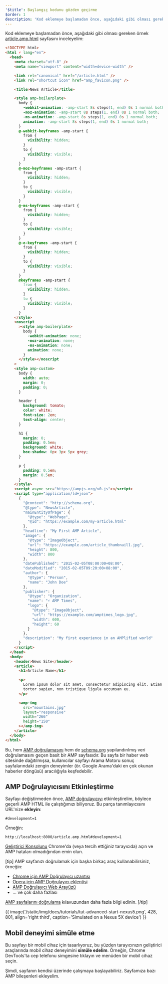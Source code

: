```yaml
---
'$title': Başlangıç kodunu gözden geçirme
$order: 1
description: 'Kod eklemeye başlamadan önce, aşağıdaki gibi olması gereken örnek article.amp.html sayfasını inceleyelim: ...'
---
```


Kod eklemeye başlamadan önce, aşağıdaki gibi olması gereken örnek [article.amp.html](https://github.com/googlecodelabs/accelerated-mobile-pages-advanced/blob/master/article.amp.html) sayfasını inceleyelim:

```html
<!DOCTYPE html>
<html ⚡ lang="en">
  <head>
    <meta charset="utf-8" />
    <meta name="viewport" content="width=device-width" />

    <link rel="canonical" href="/article.html" />
    <link rel="shortcut icon" href="amp_favicon.png" />

    <title>News Article</title>

    <style amp-boilerplate>
      body {
        -webkit-animation: -amp-start 8s steps(1, end) 0s 1 normal both;
        -moz-animation: -amp-start 8s steps(1, end) 0s 1 normal both;
        -ms-animation: -amp-start 8s steps(1, end) 0s 1 normal both;
        animation: -amp-start 8s steps(1, end) 0s 1 normal both;
      }
      @-webkit-keyframes -amp-start {
        from {
          visibility: hidden;
        }
        to {
          visibility: visible;
        }
      }
      @-moz-keyframes -amp-start {
        from {
          visibility: hidden;
        }
        to {
          visibility: visible;
        }
      }
      @-ms-keyframes -amp-start {
        from {
          visibility: hidden;
        }
        to {
          visibility: visible;
        }
      }
      @-o-keyframes -amp-start {
        from {
          visibility: hidden;
        }
        to {
          visibility: visible;
        }
      }
      @keyframes -amp-start {
        from {
          visibility: hidden;
        }
        to {
          visibility: visible;
        }
      }
    </style>
    <noscript
      ><style amp-boilerplate>
        body {
          -webkit-animation: none;
          -moz-animation: none;
          -ms-animation: none;
          animation: none;
        }
      </style></noscript
    >
    <style amp-custom>
      body {
        width: auto;
        margin: 0;
        padding: 0;
      }

      header {
        background: tomato;
        color: white;
        font-size: 2em;
        text-align: center;
      }

      h1 {
        margin: 0;
        padding: 0.5em;
        background: white;
        box-shadow: 0px 3px 5px grey;
      }

      p {
        padding: 0.5em;
        margin: 0.5em;
      }
    </style>
    <script async src="https://ampjs.org/v0.js"></script>
    <script type="application/ld+json">
      {
        "@context": "http://schema.org",
        "@type": "NewsArticle",
        "mainEntityOfPage": {
          "@type": "WebPage",
          "@id": "https://example.com/my-article.html"
        },
        "headline": "My First AMP Article",
        "image": {
          "@type": "ImageObject",
          "url": "https://example.com/article_thumbnail1.jpg",
          "height": 800,
          "width": 800
        },
        "datePublished": "2015-02-05T08:00:00+08:00",
        "dateModified": "2015-02-05T09:20:00+08:00",
        "author": {
          "@type": "Person",
          "name": "John Doe"
        },
        "publisher": {
          "@type": "Organization",
          "name": "⚡ AMP Times",
          "logo": {
            "@type": "ImageObject",
            "url": "https://example.com/amptimes_logo.jpg",
            "width": 600,
            "height": 60
          }
        },
        "description": "My first experience in an AMPlified world"
      }
    </script>
  </head>
  <body>
    <header>News Site</header>
    <article>
      <h1>Article Name</h1>

      <p>
        Lorem ipsum dolor sit amet, consectetur adipiscing elit. Etiam egestas
        tortor sapien, non tristique ligula accumsan eu.
      </p>

      <amp-img
        src="mountains.jpg"
        layout="responsive"
        width="266"
        height="150"
      ></amp-img>
    </article>
  </body>
</html>
```

Bu, hem [AMP doğrulamasını](../../../../documentation/guides-and-tutorials/learn/validation-workflow/validate_amp.md) hem de [schema.org](http://schema.org/) yapılandırılmış veri doğrulamasını geçen basit bir AMP sayfasıdır. Bu sayfa bir haber web sitesinde dağıtılmışsa, kullanıcılar sayfayı Arama Motoru sonuç sayfalarındaki zengin deneyimler (ör. Google Arama'daki en çok okunan haberler döngüsü) aracılığıyla keşfedebilir.

## AMP Doğrulayıcısını Etkinleştirme

Sayfayı değiştirmeden önce, [AMP doğrulayıcıyı](../../../../documentation/guides-and-tutorials/learn/validation-workflow/validate_amp.md) etkinleştirelim, böylece geçerli AMP HTML ile çalıştığımızı biliyoruz. Bu parça tanımlayıcısını URL'nize **ekleyin**:

```text
#development=1
```

Örneğin:

```text
http://localhost:8000/article.amp.html#development=1
```

[Geliştirici Konsolunu](https://developer.chrome.com/devtools/docs/console) Chrome'da (veya tercih ettiğiniz tarayıcıda) açın ve AMP hataları olmadığından emin olun.

[tip] AMP sayfanızı doğrulamak için başka birkaç araç kullanabilirsiniz, örneğin:

- [Chrome için AMP Doğrulayıcı uzantısı](https://chrome.google.com/webstore/detail/amp-validator/nmoffdblmcmgeicmolmhobpoocbbmknc)
- [Opera için AMP Doğrulayıcı eklentisi](https://addons.opera.com/en-gb/extensions/details/amp-validator/)
- [AMP Doğrulayıcı Web Arayüzü](https://validator.ampproject.org/)
- ... ve çok daha fazlası

[AMP sayfalarını doğrulama](../../../../documentation/guides-and-tutorials/learn/validation-workflow/validate_amp.md) kılavuzundan daha fazla bilgi edinin. [/tip]

{{ image('/static/img/docs/tutorials/tut-advanced-start-nexus5.png', 428, 801, align='right third', caption='Simulated on a Nexus 5X device') }}

## Mobil deneyimi simüle etme

Bu sayfayı bir mobil cihaz için tasarlıyoruz, bu yüzden tarayıcınızın geliştirici araçlarında mobil cihaz deneyimini **simüle edelim**. Örneğin, Chrome DevTools'ta cep telefonu simgesine tıklayın ve menüden bir mobil cihaz seçin.

Şimdi, sayfanın kendisi üzerinde çalışmaya başlayabiliriz. Sayfamıza bazı AMP bileşenleri ekleyelim.
